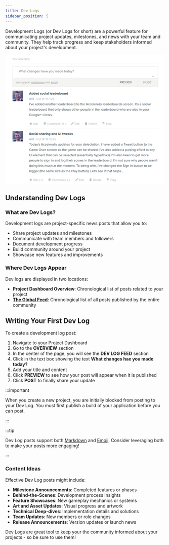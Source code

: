 ```yaml
---
title: Dev Logs
sidebar_position: 5
---
```


Development Logs (or Dev Logs for short) are a powerful feature for communicating project updates, milestones, and news with your team and community. They help track progress and keep stakeholders informed about your project's development.

![Dev Log](/img/user-manual/editor/projects/dev-log.png)

## Understanding Dev Logs

### What are Dev Logs?

Development logs are project-specific news posts that allow you to:

- Share project updates and milestones
- Communicate with team members and followers
- Document development progress
- Build community around your project
- Showcase new features and improvements

### Where Dev Logs Appear

Dev logs are displayed in two locations:

- **Project Dashboard Overview**: Chronological list of posts related to your project
- [**The Global Feed**](https://playcanvas.com/feed): Chronological list of all posts published by the entire community

## Writing Your First Dev Log

To create a development log post:

1. Navigate to your Project Dashboard
2. Go to the **OVERVIEW** section
3. In the center of the page, you will see the **DEV LOG FEED** section
4. Click in the text box showing the text **What changes hae you made today?**
5. Add your title and content
6. Click **PREVIEW** to see how your post will appear when it is published
7. Click **POST** to finally share your update

:::important

When you create a new project, you are initially blocked from posting to your Dev Log. You must first publish a build of your application before you can post.

:::

:::tip

Dev Log posts support both [Markdown](https://daringfireball.net/projects/markdown/syntax) and [Emoji](https://www.webfx.com/tools/emoji-cheat-sheet/). Consider leveraging both to make your posts more engaging!

:::

### Content Ideas

Effective Dev Log posts might include:

- **Milestone Announcements**: Completed features or phases
- **Behind-the-Scenes**: Development process insights
- **Feature Showcases**: New gameplay mechanics or systems
- **Art and Asset Updates**: Visual progress and artwork
- **Technical Deep-dives**: Implementation details and solutions
- **Team Updates**: New members or role changes
- **Release Announcements**: Version updates or launch news

Dev Logs are great tool to keep your the community informed about your projects - so be sure to use them!
